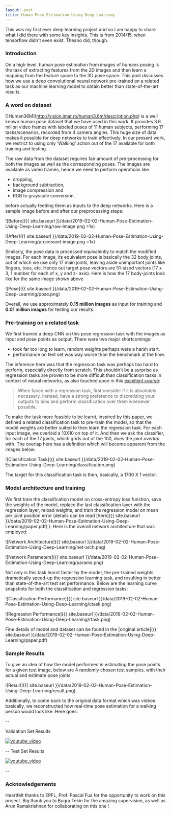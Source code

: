 ```yaml
---
layout: post
title: Human Pose Estimation Using Deep Learning
---
```


This was my first ever deep learning project and so I am happy to share what I did there 
with some key insights. This is from 2014/15, when tensorflow didn't even exist. 
Theano did, though. 

### Introduction

On a high level, human pose estimation from images of humans posing is the task of 
extracting features from the 2D images and then learn a mapping from the feature space 
to the 3D pose space. This post discusses how we use a deep convolutional neural network 
pre-trained on a related task as our machine learning model to obtain better than 
state-of-the-art results.

### A word on dataset

[]Human36M](http://vision.imar.ro/human3.6m/description.php) is a well known human pose
dataset that we have used in this work. It provides 3.6 milion video frames with labeled 
poses of 11 human subjects, performing 17 tasks/scenarios, recorded from 4 camera angles. 
This huge size of data makes it possible for deep networks to train effectively. In our 
present work, we restrict to using only ‘Walking’ action out of the 17 available for both 
training and testing. 

The raw data from the dataset requires fair amount of pre-processing for both the images 
as well as the corresponding poses. The images are available as video frames, hence we 
need to perform operations like 

- cropping, 
- background subtraction, 
- image compression and 
- RGB to grayscale conversion,
 
 before actually feeding them as inputs to the deep networks. Here is a sample image 
 before and after our preprocessing steps: 
 
 ![Before]({{ site.baseurl }}/data/2019-02-02-Human-Pose-Estimation-Using-Deep-Learning/raw-image.png =1x)
 
 
 ![After]({{ site.baseurl }}/data/2019-02-02-Human-Pose-Estimation-Using-Deep-Learning/processed-image.png =1x)


 Similarly, the pose data is processed equivalently to match the modified images. For each
  image, its equivalent pose 
 is basically the 32 body joints, out of which we use only 17 main joints, leaving aside 
 unimportant joints like fingers, toes, etc. Hence out target pose vectors are 51-sized 
 vectors (17 x 3, 1 number for each of x, y and z- axis). Here is how the 17 body-joints
 look like for the same image shown above
 
 ![Pose]({{ site.baseurl }}/data/2019-02-02-Human-Pose-Estimation-Using-Deep-Learning/pose.png)
    
 Overall, we use approximately 
 **0.15 million images** as input for training and **0.01 million images** for testing 
 our results.

### Pre-training on a related task

We first trained a deep CNN on this pose regression task with the images as input and pose
points as output. There were two major shortcomings:

- took far too long to learn, random weights perhaps were a harsh start.
- performance on test set was way worse than the benchmark at the time.

The inference here was that the regression task was perhaps too hard to perform, especially
directly from scratch. This shouldn't be a surprise as regression tasks are proven to
 be more difficult than classification tasks in context of neural networks, as also
  touched upon in this [excellent course](http://cs231n.github.io/neural-networks-2/):
 
 >When faced with a regression task, first consider if it is absolutely necessary. 
 Instead, have a strong preference to discretizing your outputs to bins and perform 
 classification over them whenever possible.
 
To make the task more feasible to be learnt, inspired by
[this paper](http://visal.cs.cityu.edu.hk/static/pubs/conf/accv14-3dposecnn.pdf),
we defined a related classification task to pre-train the model, so that the model
weights are better suited to then learn the regression task. For each input image,
we overlaid a 10X10 on top of it. And then we ask the classifier, for each of the
 17 joints, which grids out of the 100, does the joint *overlap* with. The overlap
 here has a definition which will become apparent from the images below:
 
![Classification Task]({{ site.baseurl }}/data/2019-02-02-Human-Pose-Estimation-Using-Deep-Learning/classification.png)
   
The target for this classification task is then, basically, a 1700 X 1 vector. 


### Model architecture and training

We first train the classification model on cross-entropy loss function, save the 
weights of the model, replace the last classification layer with the regression layer, 
reload weights, and train the regression model on mean per joint position error (details
can be read 
[here]({{ site.baseurl }}/data/2019-02-02-Human-Pose-Estimation-Using-Deep-Learning/paper.pdf) ). 
Here is the overall network architecture that was
 employed:
 
 ![Network Architecture]({{ site.baseurl }}/data/2019-02-02-Human-Pose-Estimation-Using-Deep-Learning/net-arch.png)
 
 ![Network Parameters]({{ site.baseurl }}/data/2019-02-02-Human-Pose-Estimation-Using-Deep-Learning/params.png)
 
 Not only is this task learnt faster by the model, the pre-trained weights dramatically speed-up 
the regression learning task, and resulting in better than state-of-the-art test set
performance. Below are the learning curve snapshots for both the classification and 
regression tasks:
 
 ![Classification Performance]({{ site.baseurl }}/data/2019-02-02-Human-Pose-Estimation-Using-Deep-Learning/ctask.png)
 
 ![Regression Performance]({{ site.baseurl }}/data/2019-02-02-Human-Pose-Estimation-Using-Deep-Learning/rtask.png)
 

Fine details of model and dataset can be found in the 
[original article]({{ site.baseurl }}/data/2019-02-02-Human-Pose-Estimation-Using-Deep-Learning/paper.pdf)


### Sample Results

To give an idea of how the model performed in estimating the pose points for a given
test image, below are 4 randomly chosen test samples, with their actual and estimate
pose joints:

![Result]({{ site.baseurl }}/data/2019-02-02-Human-Pose-Estimation-Using-Deep-Learning/result.png)


Additionally, to come back to the original data format which was videos basically,
we reconstructed how real-time pose estimation for a walking person would look like.
Here goes:

--

Validation Set Results


[![youtube_video](https://img.youtube.com/vi/9H9N0Xu3AtQ/0.jpg)](https://youtu.be/9H9N0Xu3AtQ)

--
Test Set Results


[![youtube_video](https://img.youtube.com/vi/tNw5gCw9ygs/0.jpg)](https://youtu.be/tNw5gCw9ygs)

--
 

### Acknowledgements

Heartfelt thanks to EPFL, Prof. Pascal Fua for the opportunity to work on this project.
Big thank you to Bugra Tekin for the amazing supervision, as well as Arun Ramakrishnan
for collaborating on this one !
